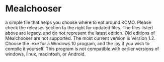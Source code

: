 # Mealchooser
a simple file that helps you choose where to eat around KCMO.
Please check the releases section to the right for updated files.
The files listed above are legacy, and do not represent the latest edition.
Old editions of Mealchooser are not supported.
The most current version is Version 1.2.
Choose the .exe for a Windows 10 program, and the .py if you wish to compile it yourself. 
This program is not compatible with earlier versions of windows, linux, macintosh, or Android.
